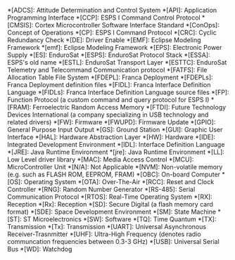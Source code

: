 *[ADCS]: Attitude Determination and Control System
*[API]: Application Programming Interface
*[CCP]: ESPS I Command Control Protocol
*[CMSIS]: Cortex Microcontroller Software Interface Standard
*[ConOps]: Concept of Operations
*[CP]: ESPS I Command Protocol
*[CRC]: Cyclic Redundancy Check
*[DE]: Driver Enable
*[EMF]: Eclipse Modeling Framework
*[emf]: Eclipse Modeling Framework
*[EPS]: Electronic Power Supply
*[ES]: EnduroSat
*[ESPS]: EnduroSat Protocol Stack
*[ESSA]: ESPS's old name
*[ESTL]: EnduroSat Transport Layer
*[ESTTC]: EnduroSat Telemetry and Telecommand Communication protocol
*[FATFS]: File Allocation Table File System
*[FDEPL]: Franca Deployment
*[FDEPLs]: Franca Deployment definition files
*[FIDL]: Franca Interface Definition Language
*[FIDLs]: Franca Interface Definition Language source files
*[FP]: Function Protocol (a custom command and query protocol for ESPS I)
*[FRAM]: Ferroelectric Random Access Memory
*[FTDI]: Future Technology Devices International (a company specializing in USB technology and related drivers)
*[FW]: Firmware
*[FWUPD]: Firmware Update
*[GPIO]: General Purpose Input Output
*[GS]: Ground Station
*[GUI]: Graphic User Interface
*[HAL]: Hardware Abstraction Layer
*[HW]: Hardware
*[IDE]: Integrated Development Environment
*[IDL]: Interface Definition Language
*[JRE]: Java Runtime Environment
*[jre]: Java Runtime Environment
*[LL]: Low Level driver library
*[MAC]: Media Access Control
*[MCU]: MicroController Unit
*[N/A]: Not Applicable
*[NVM]: Non-volatile memory (e.g. such as FLASH ROM, EEPROM, FRAM)
*[OBC]: On-board Computer
*[OS]: Operating System
*[OTA]: Over-The-Air
*[RCC]: Reset and Clock Controller
*[RNG]: Random Number Generator
*[RS-485]: Serial Communication Protocol
*[RTOS]: Real-Time Operating System
*[RX]: Reception
*[Rx]: Reception
*[SD]: Secure Digital (a flash memory card format)
*[SDE]: Space Development Environment
*[SM]: State Machine
*[ST]: ST Microelectronics
*[SW]: Software
*[TQ]: Time Quantum
*[TX]: Transmission
*[Tx]: Transmission
*[UART]: Universal Asynchronous Receiver-Trasnmitter
*[UHF]: Ultra-High Frequency (denotes radio communcation frequencies between 0.3-3 GHz)
*[USB]: Universal Serial Bus
*[WD]: Watchdog
